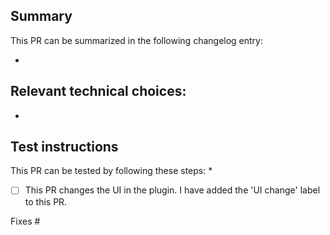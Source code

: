 ## Summary

This PR can be summarized in the following changelog entry:

*

## Relevant technical choices:

*

## Test instructions

This PR can be tested by following these steps:
*

* [ ] This PR changes the UI in the plugin. I have added the 'UI change' label to this PR.

Fixes #
